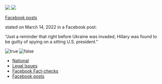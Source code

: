 ![](https://static.politifact.com/CACHE/images/politifact/mugs/Facebook_Logo_2019/7ed0f7f43159fdda4e36555173e00d64.jpg) ![](https://static.politifact.com/CACHE/images/politifact/mugs/Facebook_Logo_2019/caa2aa7d5b5be4d8c1a06fa4f06aff45.jpg)

[Facebook posts](/personalities/facebook-posts/ "Facebook posts")

stated on March 14, 2022 in a Facebook post:

“Just a reminder that right before Ukraine was invaded, Hillary was found to be guilty of spying on a sitting U.S. president.”

![true](https://static.politifact.com/CACHE/images/politifact/rulings/meter-false/33efdb6633e5e2fdc2d4e2f63383a1e0.jpg.) ![false](https://static.politifact.com/politifact/rulings/meter-false.jpg)

*   [National](/truth-o-meter/ "National")
*   [Legal Issues](/legal-issues/ "Legal Issues")
*   [Facebook Fact-checks](/facebook-fact-checks/ "Facebook Fact-checks")
*   [Facebook posts](/personalities/facebook-posts/ "Facebook posts")